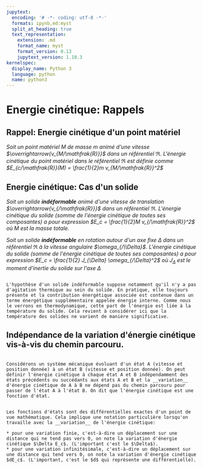 ```yaml
---
jupytext:
  encoding: '# -*- coding: utf-8 -*-'
  formats: ipynb,md:myst
  split_at_heading: true
  text_representation:
    extension: .md
    format_name: myst
    format_version: 0.13
    jupytext_version: 1.10.3
kernelspec:
  display_name: Python 3
  language: python
  name: python3
---
```

# Energie cinétique: Rappels

## Rappel: Energie cinétique d'un point matériel

_Soit un point matériel M de masse m animé d'une vitesse $\overrightarrow{v_{M/\mathfrak{R}}}$ dans un référentiel $\mathfrak{R}$. L'énergie cinétique du point matériel dans le référentiel $\mathfrak{R}$ est définie comme $E_{c/\mathfrak{R}}(M) = \frac{1}{2}m v_{M/\mathfrak{R}}^2$_

## Energie cinétique: Cas d'un solide

_Soit un solide __indéformable__ animé d'une vitesse de translation $\overrightarrow{v_{/\mathfrak{R}}}$ dans un référentiel $\mathfrak{R}$. L'énergie cinétique du solide (somme de l'énergie cinétique de toutes ses composantes) a pour expression $E_c = \frac{1}{2}M v_{/\mathfrak{R}}^2$ où M est la masse totale._

_Soit un solide __indéformable__ en rotation autour d'un axe fixe $\Delta$ dans un référentiel $\mathfrak{R}$ à la vitesse angulaire $\omega_{/\\Delta}$. L'énergie cinétique du solide (somme de l'énergie cinétique de toutes ses composantes) a pour expression $E_c = \frac{1}{2} J_{\Delta} \omega_{/\Delta}^2$ où $J_{\Delta}$ est le moment d'inertie du solide sur l'axe $\Delta$_

````{dropdown} _Remarque : Solide indéformable_

L'hypothèse d'un solide indéformable suppose notamment qu'il n'y a pas d'agitation thermique au sein du solide. En pratique, elle toujours présente et la contribution énergétique associée est contenue dans un terme énergétique supplémentaire appelée énergie interne. Comme nous le verrons en thermodynamique, cette part de l'énergie est liée à la température du solide. Cela revient à considérer ici que la température des solides ne varient de manière significative.

````

## Indépendance de la variation d'énergie cinétique vis-à-vis du chemin parcouru.

````{important} __Fondamental : Indépendance de l'énergie cinétique vis-à-vis du chemin parcouru.__

Considérons un système mécanique évoluant d'un état A (vitesse et position donnée) à un état B (vitesse et position donnée). On peut définir l'énergie cinétique à chaque état A et B indépendamment des états précédents ou succédants aux états A et B et la __variation__ d'énergie cinétique de A à B ne dépend pas du chemin parcouru pour passer de l'état A à l'état B. On dit que l'énergie cinétique est une fonction d'état.
````

````{important} __Fondamental : Notation__

Les fonctions d'états sont des différentielles exactes d'un point de vue mathématique. Cela implique une notation particulière lorsqu'on travaille avec la __variation__ de l'énergie cinétique:

* pour une variation finie, c'est-à-dire un déplacement sur une distance qui ne tend pas vers 0, on note la variation d'énergie cinétique $\Delta E_c$. (L'important c'est le $\Delta$).
* pour une variation infinitésimale, c'est-à-dire un déplacement sur une distance qui tend vers 0, on note la variation d'énergie cinétique $dE_c$. (L'important, c'est le $d$ qui représente une différentielle).
````

